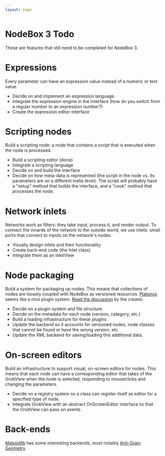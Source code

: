 ```yaml
---
layout: page
---
```

<h1>NodeBox 3 Todo</h1>

<p>These are features that still need to be completed for NodeBox 3.</p>

<h1>Expressions</h1>

<p>Every parameter can have an expression value instead of a numeric or text value. </p>

<ul>
<li>Decide on and implement an expression language.</li>
<li>Integrate the expression engine in the interface (how do you switch from a regular number to an expression number?)</li>
<li>Create the expression editor interface</li>
</ul>

<h1>Scripting nodes</h1>

<p>Build a scripting node: a node that contains a script that is executed when the node is processed.</p>

<ul>
<li>Build a scripting editor (done)</li>
<li>Integrate a scripting language</li>
<li>Decide on and build the interface</li>
<li>Decide on how meta-data is represented (the script in the node vs. its parameters are on a different meta-level). The script will probably have a "setup" method that builds the interface, and a "cook" method that processes the node.</li>
</ul>

<h1>Network inlets</h1>

<p>Networks work as filters: they take input, process it, and render output. To connect the innards of the network to the outside world, we use inlets: small ports that connect to inputs on the network's nodes.</p>

<ul>
<li>Visually design inlets and their functionality</li>
<li>Create back-end code (the Inlet class)</li>
<li>Integrate them as an InletView</li>
</ul>

<h1>Node packaging</h1>

<p>Build a system for packaging up nodes. This means that collections of nodes are loosely coupled with NodeBox as versioned resources.
<a href="http://platonos.sourceforge.net/index.php?p=PluginEngine">Platonos</a> seems like a nice plugin system. <a href="http://forum.java.sun.com/thread.jspa?forumID=422&amp;threadID=457563">Read the discussion</a> by the creator.</p>

<ul>
<li>Decide on a plugin system and file structure.</li>
<li>Decide on the metadata for each node (version, category, etc.)</li>
<li>Build a loading infrastructure for these plugins</li>
<li>Update the backend so it accounts for versioned nodes, node classes that cannot be found or have the wrong version, etc.</li>
<li>Update the XML backend for saving/loading this additional data.</li>
</ul>

<h1>On-screen editors</h1>

<p>Build an infrastructure to support visual, on-screen editors for nodes. This means that each node can have a corresponding editor that takes of the GrobView when the node is selected, responding to mouseclicks and changing the parameters.</p>

<ul>
<li>Decide on a registry system so a class can register itself as editor for a specified type of node.</li>
<li>Integrate GrobView with an abstract OnScreenEditor interface so that the GrobView can pass on events .</li>
</ul>

<h1>Back-ends</h1>

<p><a href="http://matplotlib.sourceforge.net/backends.html#Agg">Matplotlib</a> has some interesting backends, most notably <a href="http://antigrain.com/">Anti-Grain Geometry</a>.</p>
